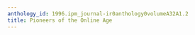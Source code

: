 ```yaml
---
anthology_id: 1996.ipm_journal-ir0anthology0volumeA32A1.2
title: Pioneers of the Online Age
---
```

